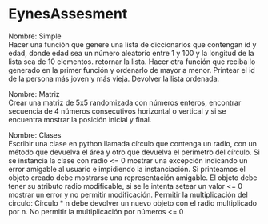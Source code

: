 # EynesAssesment

Nombre: Simple<br>
Hacer una función que genere una lista de diccionarios que contengan id y edad, donde
edad sea un número aleatorio entre 1 y 100 y la longitud de la lista sea de 10
elementos. retornar la lista.
Hacer otra función que reciba lo generado en la primer función y ordenarlo de mayor a
menor. Printear el id de la persona más joven y más vieja. Devolver la lista ordenada.

Nombre: Matriz<br>
Crear una matriz de 5x5 randomizada con números enteros, encontrar secuencia de 4
números consecutivos horizontal o vertical y si se encuentra mostrar la posición inicial y
final.

Nombre: Clases<br>
Escribir una clase en python llamada círculo que contenga un radio, con un método que
devuelva el área y otro que devuelva el perímetro del círculo.
Si se instancia la clase con radio <= 0 mostrar una excepción indicando un error amigable al
usuario e impidiendo la instanciación.
Si printeamos el objeto creado debe mostrarse una representación amigable.
El objeto debe tener su atributo radio modificable, si se le intenta setear un valor <= 0
mostrar un error y no permitir modificación.
Permitir la multiplicación del circulo: Circulo * n debe devolver un nuevo objeto con el radio
multiplicado por n. No permitir la multiplicación por números <= 0
